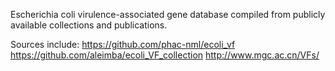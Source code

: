 Escherichia coli virulence-associated gene database compiled from publicly available collections and publications.

Sources include:
https://github.com/phac-nml/ecoli_vf
https://github.com/aleimba/ecoli_VF_collection
http://www.mgc.ac.cn/VFs/
